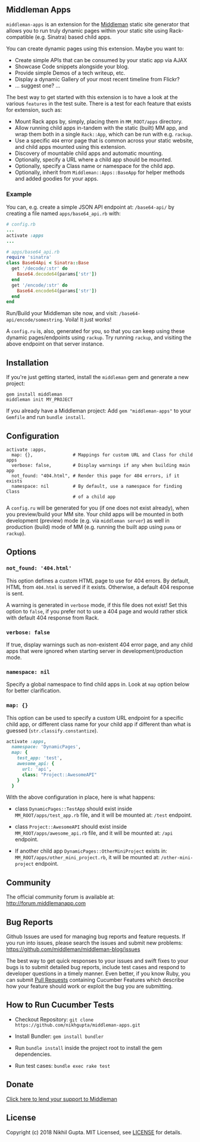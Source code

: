 ## Middleman Apps

`middleman-apps` is an extension for the [Middleman] static site
generator that allows you to run truly dynamic pages within your static
site using Rack-compatible (e.g. Sinatra) based child apps.

You can create dynamic pages using this extension. Maybe you want to:

- Create simple APIs that can be consumed by your static app via AJAX
- Showcase Code snippets alongside your blog.
- Provide simple Demos of a tech writeup, etc.
- Display a dynamic Gallery of your most recent timeline from Flickr?
- ... suggest one? ...

The best way to get started with this extension is to have a look at the
various `features` in the test suite. There is a test for each feature
that exists for extension, such as:

- Mount Rack apps by, simply, placing them in `MM_ROOT/apps` directory.
- Allow running child apps in-tandem with the static (built) MM app, and
  wrap them both in a single `Rack::App`, which can be run with e.g.
  `rackup`.
- Use a specific `404` error page that is common across your static
  website, and child apps mounted using this extension.
- Discovery of mountable child apps and automatic mounting.
- Optionally, specify a URL where a child app should be mounted.
- Optionally, specify a Class name or namespace for the child app.
- Optionally, inherit from `Middleman::Apps::BaseApp` for helper methods
  and added goodies for your apps.

### Example

You can, e.g. create a simple JSON API endpoint at: `/base64-api/`
by creating a file named `apps/base64_api.rb` with:

```ruby
# config.rb
...
activate :apps
...

# apps/base64_api.rb
require 'sinatra'
class Base64Api < Sinatra::Base
  get '/decode/:str' do
    Base64.decode64(params['str'])
  end
  get '/encode/:str' do
    Base64.encode64(params['str'])
  end
end
```

Run/Build your Middleman site now, and visit: 
`/base64-api/encode/somestring`. Voila! It just works!

A `config.ru` is, also, generated for you, so that you can keep
using these dynamic pages/endpoints using `rackup`. Try running 
`rackup`, and visiting the above endpoint on that server instance.

## Installation

If you're just getting started, install the `middleman` gem and generate
a new project:

```
gem install middleman
middleman init MY_PROJECT
```

If you already have a Middleman project: Add `gem "middleman-apps"`
to your `Gemfile` and run `bundle install`.

## Configuration

```
activate :apps,
  map: {},               # Mappings for custom URL and Class for child apps
  verbose: false,        # Display warnings if any when building main app
  not_found: "404.html", # Render this page for 404 errors, if it exists
  namespace: nil         # By default, use a namespace for finding Class
                         # of a child app
```

A `config.ru` will be generated for you (if one does not exist already),
when you preview/build your MM site. Your child apps will be mounted in
both development (preview) mode (e.g. via `middleman server`) as well in
production (build) mode of MM (e.g. running the built app using `puma`
or `rackup`).

## Options

### `not_found: '404.html'`

This option defines a custom HTML page to use for 404 errors. By
default, HTML from `404.html` is served if it exists. Otherwise,
a default 404 response is sent.

A warning is generated in `verbose` mode, if this file does not exist!
Set this option to `false`, if you prefer not to use a 404 page and
would rather stick with default 404 response from Rack.

### `verbose: false`

If true, display warnings such as non-existent 404 error page, and any
child apps that were ignored when starting server in
development/production mode.

### `namespace: nil`

Specify a global namespace to find child apps in. Look at `map` option
below for better clarification.

### `map: {}`

This option can be used to specify a custom URL endpoint for a specific
child app, or different class name for your child app if different than
what is guessed (`str.classify.constantize`).

```ruby
activate :apps,
  namespace: 'DynamicPages',
  map: {
    test_app: 'test',
    awesome_api: {
      url: 'api',
      class: "Project::AwesomeAPI"
    }
  }
```

With the above configuration in place, here is what happens:

- class `DynamicPages::TestApp` should exist inside
  `MM_ROOT/apps/test_app.rb` file, and it will be mounted at: `/test`
  endpoint.

- class `Project::AwesomeAPI` should exist inside
  `MM_ROOT/apps/awesome_api.rb` file, and it will be mounted at: `/api`
  endpoint.

- If another child app `DynamicPages::OtherMiniProject` exists in:
  `MM_ROOT/apps/other_mini_project.rb`, it will be mounted at:
  `/other-mini-project` endpoint.

## Community

The official community forum is available at: http://forum.middlemanapp.com

## Bug Reports

Github Issues are used for managing bug reports and feature requests. If
you run into issues, please search the issues and submit new problems:
https://github.com/middleman/middleman-blog/issues

The best way to get quick responses to your issues and swift fixes to
your bugs is to submit detailed bug reports, include test cases and
respond to developer questions in a timely manner. Even better, if you
know Ruby, you can submit
[Pull Requests](https://help.github.com/articles/using-pull-requests)
containing Cucumber Features which describe how your feature should work
or exploit the bug you are submitting.

## How to Run Cucumber Tests

- Checkout Repository:
  `git clone https://github.com/nikhgupta/middleman-apps.git`

- Install Bundler: `gem install bundler`

- Run `bundle install` inside the project root to install the gem
  dependencies.

- Run test cases: `bundle exec rake test`

## Donate

[Click here to lend your support to Middleman](https://spacebox.io/s/4dXbHBorC3)

## License

Copyright (c) 2018 Nikhil Gupta. MIT Licensed, see [LICENSE] for details.

[middleman]: http://middlemanapp.com
[LICENSE]: https://github.com/nikhgupta/middleman-apps/blob/master/LICENSE.txt
